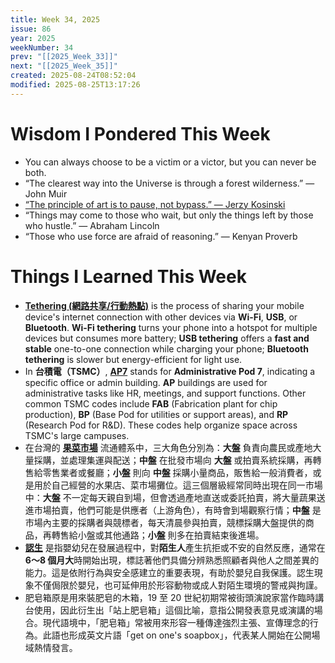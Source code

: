 ```yaml
---
title: Week 34, 2025
issue: 86
year: 2025
weekNumber: 34
prev: "[[2025_Week_33]]"
next: "[[2025_Week_35]]"
created: 2025-08-24T08:52:04
modified: 2025-08-25T13:17:26
---
```


# Wisdom I Pondered This Week

* You can always choose to be a victim or a victor, but you can never be both.
* “The clearest way into the Universe is through a forest wilderness.” — John Muir
* [“The principle of art is to pause, not bypass.” — Jerzy Kosinski](https://www.brainyquote.com/quotes/jerzy_kosinski_308852)
* “Things may come to those who wait, but only the things left by those who hustle.” — Abraham Lincoln
* “Those who use force are afraid of reasoning.” — Kenyan Proverb

# Things I Learned This Week

* [**Tethering (網路共享/行動熱點)**](https://en.wikipedia.org/wiki/Tethering) is the process of sharing your mobile device's internet connection with other devices via **Wi-Fi**, **USB**, or **Bluetooth**. **Wi-Fi tethering** turns your phone into a hotspot for multiple devices but consumes more battery; **USB tethering** offers a **fast and stable** one-to-one connection while charging your phone; **Bluetooth tethering** is slower but energy-efficient for light use.
* In **台積電（TSMC）**, [**AP7**](https://www.google.com/search?q=台積電+AP7) stands for **Administrative Pod 7**, indicating a specific office or admin building. **AP** buildings are used for administrative tasks like HR, meetings, and support functions. Other common TSMC codes include **FAB** (Fabrication plant for chip production), **BP** (Base Pod for utilities or support areas), and **RP** (Research Pod for R\&D). These codes help organize space across TSMC's large campuses.
* 在台灣的 [**果菜市場**](https://www.google.com/search?q=果菜市場+大盤+中盤+小盤) 流通體系中，三大角色分別為：**大盤** 負責向農民或產地大量採購，並處理集運與配送；**中盤** 在批發市場向 **大盤** 或拍賣系統採購，再轉售給零售業者或餐廳；**小盤** 則向 **中盤** 採購小量商品，販售給一般消費者，或是用於自己經營的水果店、菜市場攤位。這三個層級經常同時出現在同一市場中：**大盤** 不一定每天親自到場，但會透過產地直送或委託拍賣，將大量蔬果送進市場拍賣，他們可能是供應者（上游角色），有時會到場觀察行情；**中盤** 是市場內主要的採購者與競標者，每天清晨參與拍賣，競標採購大盤提供的商品，再轉售給小盤或其他通路；**小盤** 則多在拍賣結束後進場。
* [**認生**](https://www.google.com/search?q=認生) 是指嬰幼兒在發展過程中，對**陌生人**產生抗拒或不安的自然反應，通常在**6～8 個月大**時開始出現，標誌著他們具備分辨熟悉照顧者與他人之間差異的能力。這是依附行為與安全感建立的重要表現，有助於嬰兒自我保護。認生現象不僅侷限於嬰兒，也可延伸用於形容動物或成人對陌生環境的警戒與拘謹。
* 肥皂箱原是用來裝肥皂的木箱，19 至 20 世紀初期常被街頭演說家當作臨時講台使用，因此衍生出「站上肥皂箱」這個比喻，意指公開發表意見或演講的場合。現代語境中，「肥皂箱」常被用來形容一種傳達強烈主張、宣傳理念的行為。此語也形成英文片語「get on one's soapbox」，代表某人開始在公開場域熱情發言。
